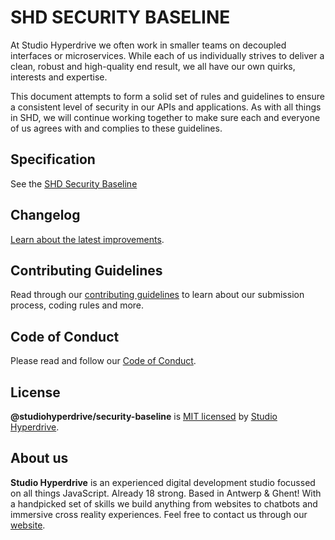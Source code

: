 # SHD SECURITY BASELINE

At Studio Hyperdrive we often work in smaller teams on decoupled interfaces or microservices. While each of us individually strives to deliver a clean, robust and high-quality end result, we all have our own quirks, interests and expertise.

This document attempts to form a solid set of rules and guidelines to ensure a consistent level of security in our APIs and applications. As with all things in SHD, we will continue working together to make sure each and everyone of us agrees with and complies to these guidelines.

## Specification

See the [SHD Security Baseline](./docs/SECURITY_BASELINE.md)

## Changelog

[Learn about the latest improvements][changelog].

## Contributing Guidelines

Read through our [contributing guidelines][contributing] to learn about our submission process, coding rules and more.

## Code of Conduct

Please read and follow our [Code of Conduct][codeofconduct].

## License

**@studiohyperdrive/security-baseline** is [MIT licensed][license] by [Studio Hyperdrive][shdwebsite].

## About us

**Studio Hyperdrive** is an experienced digital development studio focussed on all things JavaScript. Already 18 strong. Based in Antwerp & Ghent! With a handpicked set of skills we build anything from websites to chatbots and immersive cross reality experiences. Feel free to contact us through our [website][shdwebsite].

[contributing]: CONTRIBUTING.md
[changelog]: CHANGELOG.md
[codeofconduct]: CODE_OF_CONDUCT.md
[license]: LICENSE.md
[shdwebsite]: https://www.studiohyperdrive.be/
